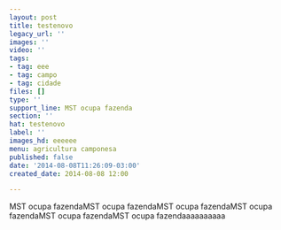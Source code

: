 ```yaml
---
layout: post
title: testenovo
legacy_url: ''
images: ''
video: ''
tags:
- tag: eee
- tag: campo
- tag: cidade
files: []
type: ''
support_line: MST ocupa fazenda
section: ''
hat: testenovo
label: ''
images_hd: eeeeee
menu: agricultura camponesa
published: false
date: '2014-08-08T11:26:09-03:00'
created_date: 2014-08-08 12:00

---
```

<p>MST ocupa fazendaMST ocupa fazendaMST ocupa fazendaMST ocupa fazendaMST ocupa fazendaMST ocupa fazendaaaaaaaaaa</p>
